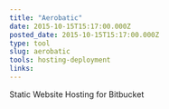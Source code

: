 ```yaml
---
title: "Aerobatic"
date: 2015-10-15T15:17:00.000Z
posted_date: 2015-10-15T15:17:00.000Z
type: tool
slug: aerobatic
tools: hosting-deployment
links:
---
```

Static Website Hosting for Bitbucket




